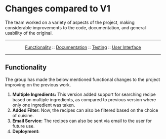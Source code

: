 # Changes compared to V1

The team worked on a variety of aspects of the project, making considerable improvements to the code, documentation, and general usability of the original.

---

<p align="center">
  <a href="#functionality">Functionality</a>
  ::
  <a href="#documentation">Documentation</a>
  ::
  <a href="#testing">Testing</a>
  ::
  <a href="#user-interface">User Interface</a>
</p>

---

## Functionality

The group has made the below mentioned functional changes to the project improving on the previous work.

1. **Multiple Ingredients:** This version added support for searching recipe based on multiple ingredients, as compared to previous version where only one ingredient was taken.
2. **Added Filter:** Now, the recipes can also be filtered based on the choice of cuisine.
3. **Email Service:** The recipes can also be sent via email to the user for future use.
4. **Deployment:**

